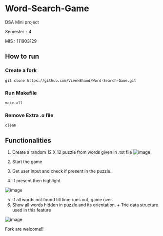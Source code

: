 # Word-Search-Game

DSA Mini project

Semester - 4

MIS : 111903129

## How to run
### Create a fork
```
git clone https://github.com/VivekBhand/Word-Search-Game.git

```

### Run Makefile

```
make all

```

### Remove Extra .o file

```
clean

```

## Functionalities

1. Create a random 12 X 12 puzzle from words given in .txt file
![image](https://user-images.githubusercontent.com/68386459/115558112-05d9f700-a2d0-11eb-9204-355bc999ac9b.png)

2. Start the game
3. Get user input and check if present in the puzzle.
4. If present then highlight.

![image](https://user-images.githubusercontent.com/68386459/115558282-328e0e80-a2d0-11eb-871d-ef2079ddac03.png)

5. If all words not found till time runs out, game over.
6. Show all words hidden in puzzle and its orientation. + Trie data structure used in this feature

![image](https://user-images.githubusercontent.com/68386459/115558309-3c177680-a2d0-11eb-8c87-04144788d6a7.png)



Fork are welcome!!
